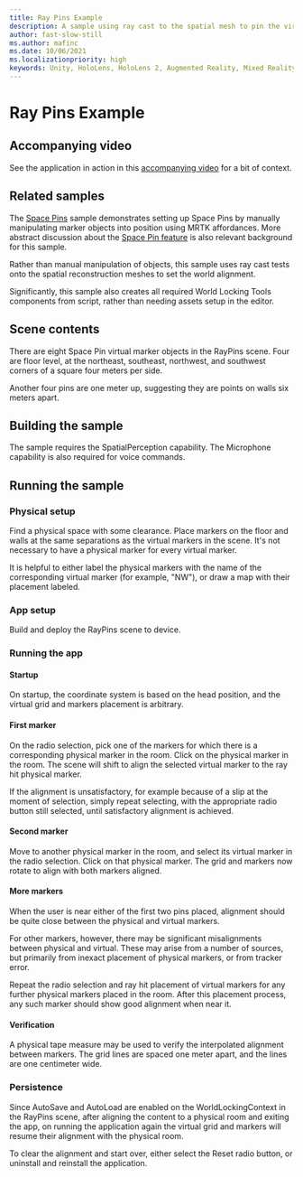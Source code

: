 ```yaml
---
title: Ray Pins Example
description: A sample using ray cast to the spatial mesh to pin the virtual to physical world.
author: fast-slow-still
ms.author: mafinc
ms.date: 10/06/2021
ms.localizationpriority: high
keywords: Unity, HoloLens, HoloLens 2, Augmented Reality, Mixed Reality, ARCore, ARKit, development, MRTK
---
```


# Ray Pins Example

## Accompanying video

See the application in action in this [accompanying video](https://channel9.msdn.com/Shows/Docs-Mixed-Reality/World-Locking-Tools-for-Unity) for a bit of context.

## Related samples

The [Space Pins](SpacePin.md) sample demonstrates setting up Space Pins by manually manipulating marker objects into position using MRTK affordances. More abstract discussion about the [Space Pin feature](../../Concepts/Advanced/SpacePins.md) is also relevant background for this sample.

Rather than manual manipulation of objects, this sample uses ray cast tests onto the spatial reconstruction meshes to set the world alignment.

Significantly, this sample also creates all required World Locking Tools components from script, rather than needing assets setup in the editor.

## Scene contents

There are eight Space Pin virtual marker objects in the RayPins scene. Four are floor level, at the northeast, southeast, northwest, and southwest corners of a square four meters per side.

Another four pins are one meter up, suggesting they are points on walls six meters apart.

## Building the sample

The sample requires the SpatialPerception capability. The Microphone capability is also required for voice commands.

## Running the sample

### Physical setup

Find a physical space with some clearance. Place markers on the floor and walls at the same separations as the virtual markers in the scene. It's not necessary to have a physical marker for every virtual marker.

It is helpful to either label the physical markers with the name of the corresponding virtual marker (for example, "NW"), or draw a map with their placement labeled.

### App setup

Build and deploy the RayPins scene to device.

### Running the app

#### Startup

On startup, the coordinate system is based on the head position, and the virtual grid and markers placement is arbitrary.

#### First marker

On the radio selection, pick one of the markers for which there is a corresponding physical marker in the room. Click on the physical marker in the room. The scene will shift to align the selected virtual marker to the ray hit physical marker.

If the alignment is unsatisfactory, for example because of a slip at the moment of selection, simply repeat selecting, with the appropriate radio button still selected, until satisfactory alignment is achieved.

#### Second marker

Move to another physical marker in the room, and select its virtual marker in the radio selection. Click on that physical marker. The grid and markers now rotate to align with both markers aligned.

#### More markers

When the user is near either of the first two pins placed, alignment should be quite close between the physical and virtual markers.

For other markers, however, there may be significant misalignments between physical and virtual. These may arise from a number of sources, but primarily from inexact placement of physical markers, or from tracker error.

Repeat the radio selection and ray hit placement of virtual markers for any further physical markers placed in the room. After this placement process, any such marker should show good alignment when near it.

#### Verification

A physical tape measure may be used to verify the interpolated alignment between markers. The grid lines are spaced one meter apart, and the lines are one centimeter wide.

### Persistence

Since AutoSave and AutoLoad are enabled on the WorldLockingContext in the RayPins scene, after aligning the content to a physical room and exiting the app, on running the application again the virtual grid and markers will resume their alignment with the physical room.

To clear the alignment and start over, either select the Reset radio button, or uninstall and reinstall the application.
